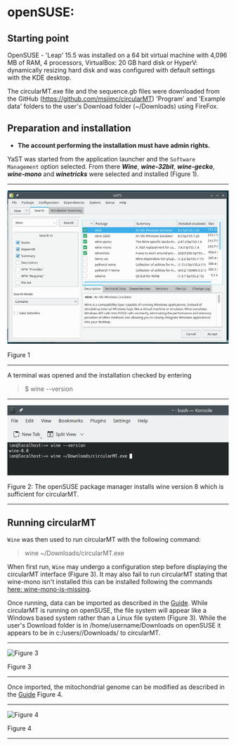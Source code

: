 # openSUSE:

## Starting point

OpenSUSE - 'Leap' 15.5 was installed on a 64 bit virtual machine with 4,096 MB of RAM, 4 processors, VirtualBox: 20 GB hard disk or HyperV: dynamically resizing hard disk and was configured with default settings with the KDE desktop.

The circularMT.exe file and the sequence.gb files were downloaded from the GitHub (https://github.com/msjimc/circularMT) 'Program' and 'Example data' folders to the user's Download folder (~/Downloads) using FireFox.

## Preparation and installation

* **The account performing the installation must have admin rights.**

YaST was started from the application launcher and the ```Software Management``` option selected. From there ***Wine***, ***wine-32bit***, ***wine-gecko***, ***wine-mono*** and ***winetricks*** were selected and installed (Figure 1). 

<hr />

![Figure 1](images/openSUSE_figure1.jpg)

Figure 1

<hr />

A terminal was opened and the installation checked by entering 

>$  wine --version 

<hr />

![Figure 2](images/openSUSE_figure2.jpg)

Figure 2: The openSUSE package manager installs wine version 8 which is sufficient for circularMT.

<hr />

## Running circularMT

```Wine``` was then used to run circularMT with the following command:

> wine ~/Downloads/circularMT.exe

When first run, ```Wine``` may undergo a configuration step before displaying the circularMT interface (Figure 3). It may also fail to run circularMT stating that wine-mono isn't installed this can be installed following the commands [here: wine-mono-is-missing](https://github.com/msjimc/circularMT/tree/master/Program/wine.md#wine-mono-is-missing).

Once running, data can be imported as described in the [Guide](https://github.com/msjimc/circularMT/tree/master/Guide/README.md). While circularMT is running on openSUSE, the file system will appear like a Windows based system rather than a Linux file system (Figure 3). While the user's Download folder is in /home/username/Downloads on openSUSE it appears to be in c:/users/<username>/Downloads/ to circularMT.

<hr />

![Figure 3](images/openSUSE_figure3.jpg)

Figure 3

<hr />

Once imported, the mitochondrial genome can be modified as described in the [Guide](https://github.com/msjimc/circularMT/tree/master/Guide/README.md) Figure 4.

<hr />

![Figure 4](images/openSUSE_15.5_Leap-KDE.jpg)

Figure 4

<hr />

